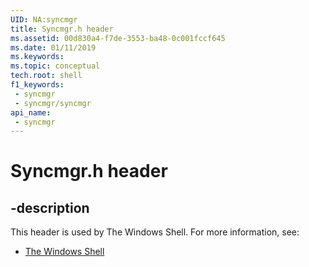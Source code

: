```yaml
---
UID: NA:syncmgr
title: Syncmgr.h header
ms.assetid: 00d830a4-f7de-3553-ba48-0c001fccf645
ms.date: 01/11/2019
ms.keywords: 
ms.topic: conceptual
tech.root: shell
f1_keywords:
 - syncmgr
 - syncmgr/syncmgr
api_name:
 - syncmgr
---
```


# Syncmgr.h header


## -description

This header is used by The Windows Shell. For more information, see:

- [The Windows Shell](../_shell/index.md)

